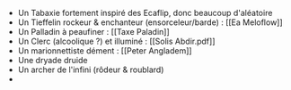 - Un Tabaxie fortement inspiré des Ecaflip, donc beaucoup d'aléatoire
- Un Tieffelin rockeur & enchanteur (ensorceleur/barde) : [[Ea Meloflow]]
- Un Palladin à peaufiner : [[Taxe Paladin]]
- Un Clerc (alcoolique ?) et illuminé : [[Solis Abdir.pdf]]
- Un marionnettiste dément : [[Peter Angladem]]
- Une dryade druide
- Un archer de l'infini (rôdeur & roublard)
- 